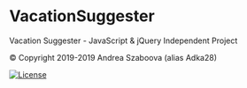 # VacationSuggester
Vacation Suggester - JavaScript &amp; jQuery Independent Project

&copy; Copyright 2019-2019 Andrea Szaboova (alias Adka28)

[![License](https://img.shields.io/badge/License-Apache%202.0-blue.svg)](https://opensource.org/licenses/Apache-2.0)
